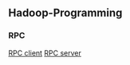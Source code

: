 ## Hadoop-Programming

### RPC
  [RPC client](https://github.com/s2117402/Hadoop-Programming-RPC-client)
  [RPC server](https://github.com/s2117402/Hadoop-Programming-RPC-server)


